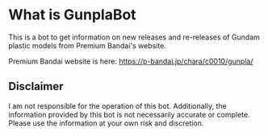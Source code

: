 # What is GunplaBot
This is a bot to get information on new releases and re-releases of Gundam plastic models from Premium Bandai's website. 

Premium Bandai website is here:
https://p-bandai.jp/chara/c0010/gunpla/

## Disclaimer
I am not responsible for the operation of this bot. Additionally, the information provided by this bot is not necessarily accurate or complete. Please use the information at your own risk and discretion.